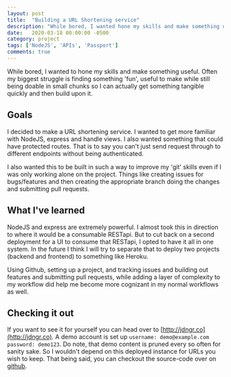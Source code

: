 ```yaml
---
layout: post
title:  "Building a URL Shortening service"
description: "While bored, I wanted hone my skills and make something useful."
date:   2020-03-18 00:00:00 -0500
category: project
tags: ['NodeJS', 'APIs', 'Passport']
comments: true
---
```


While bored, I wanted to hone my skills and make something useful. Often my biggest struggle is finding something 'fun', useful to make while still being doable in small chunks so I can actually get something tangible quickly and then build upon it.

## Goals

I decided to make a URL shortening service. I wanted to get more familiar with NodeJS, express and handle views. I also wanted something that could have protected routes. That is to say you can't just send request through to different endpoints without being authenticated.

I also wanted this to be built in such a way to improve my 'git' skills even if I was only working alone on the project. Things like creating issues for bugs/features and then creating the appropriate branch doing the changes and submitting pull requests.

## What I've learned
NodeJS and express are extremely powerful. I almost took this in direction to where it would be a consumable RESTapi. But to cut back on a second deployment for a UI to consume that RESTapi, I opted to have it all in one system. In the future I think I will try to separate that to deploy two projects (backend and frontend) to something like Heroku.

Using Github, setting up a project, and tracking issues and building out features and submitting pull requests, while adding a layer of complexity to my workflow did help me become more cognizant in my normal workflows as well.

## Checking it out
If you want to see it for yourself you can head over to [http://jdngr.co](http://jdngr.co). A demo account is set up ```username: demo@example.com``` ```password: demo123```. Do note, that demo content is pruned every so often for sanity sake. So I wouldn't depend on this deployed instance for URLs you wish to keep. That being said, you can checkout the source-code over on [github](https://github.com/johnweland/url-shortener).